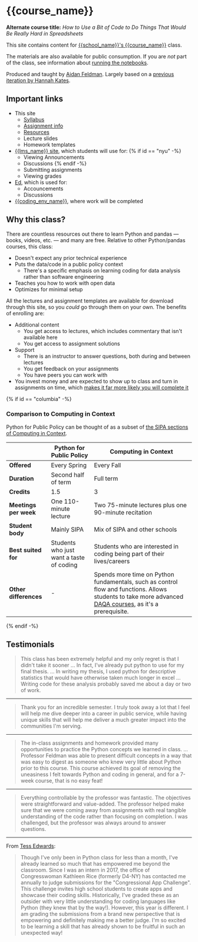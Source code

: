 # {{course_name}}

**Alternate course title:** _How to Use a Bit of Code to Do Things That Would Be Really Hard in Spreadsheets_

This site contains content for [{{school_name}}'s {{course_name}}](syllabus.md) class.

The materials are also available for public consumption. If you are _not_ part of the class, see information about [running the notebooks](resources.md#jupyter-outside-this-course).

Produced and taught by [Aidan Feldman](https://api.afeld.me/). Largely based on a [previous iteration by Hannah Kates](https://github.com/hannahkates/nyu-python-public-policy).

## Important links

- This site
  - [Syllabus](syllabus.md)
  - [Assignment info](assignments.md)
  - [Resources](resources.md)
  - Lecture slides
  - Homework templates
- [{{lms_name}} site]({{lms_url}}), which students will use for:
  {% if id == "nyu" -%}
  - Viewing Announcements
  - Discussions
    {% endif -%}
  - Submitting assignments
  - Viewing grades
- [Ed]({{discussions_url}}), which is used for:
  - Accouncements
  - Discussions
- [{{coding_env_name}}]({{coding_env_url}}), where work will be completed

## Why this class?

There are countless resources out there to learn Python and pandas — books, videos, etc. — and many are free. Relative to other Python/pandas courses, this class:

- Doesn't expect any prior technical experience
- Puts the data/code in a public policy context
  - There's a specific emphasis on learning coding for data analysis rather than software engineering
- Teaches you how to work with open data
- Optimizes for minimal setup

All the lectures and assignment templates are available for download through this site, so you _could_ go through them on your own. The benefits of enrolling are:

- Additional content
  - You get access to lectures, which includes commentary that isn't available here
  - You get access to assignment solutions
- Support
  - There is an instructor to answer questions, both during and between lectures
  - You get feedback on your assignments
  - You have peers you can work with
- You invest money and are expected to show up to class and turn in assignments on time, which [makes it far more likely you will complete it](https://mashable.com/archive/warning-college-may-be-a-waste-of-your-time-and-money)

{% if id == "columbia" -%}

### Comparison to Computing in Context

Python for Public Policy can be thought of as a subset of [the SIPA sections of Computing in Context](https://www.cs.columbia.edu/2016/computing-in-context-a-computer-science-course-for-liberal-arts-majors-expands-with-new-sipa-track/).

|                       | Python for Public Policy                 | Computing in Context                                                                                                                                                                                                             |
| --------------------- | ---------------------------------------- | -------------------------------------------------------------------------------------------------------------------------------------------------------------------------------------------------------------------------------- |
| **Offered**           | Every Spring                             | Every Fall                                                                                                                                                                                                                       |
| **Duration**          | Second half of term                      | Full term                                                                                                                                                                                                                        |
| **Credits**           | 1.5                                      | 3                                                                                                                                                                                                                                |
| **Meetings per week** | One 110-minute lecture                   | Two 75-minute lectures plus one 90-minute recitation                                                                                                                                                                             |
| **Student body**      | Mainly SIPA                              | Mix of SIPA and other schools                                                                                                                                                                                                    |
| **Best suited for**   | Students who just want a taste of coding | Students who are interested in coding being part of their lives/careers                                                                                                                                                          |
| **Other differences** | -                                        | Spends more time on Python fundamentals, such as control flow and functions. Allows students to take more advanced [DAQA courses](https://bulletin.columbia.edu/sipa/specializations/daqa/#coursestext), as it's a prerequisite. |

{% endif -%}

## Testimonials

> This class has been extremely helpful and my only regret is that I didn't take it sooner … In fact, I've already put python to use for my final thesis. … In writing my thesis, I used python for descriptive statistics that would have otherwise taken much longer in excel … Writing code for these analysis probably saved me about a day or two of work.

---

> Thank you for an incredible semester. I truly took away a lot that I feel will help me dive deeper into a career in public service, while having unique skills that will help me deliver a much greater impact into the communities I'm serving.

---

> The in-class assignments and homework provided many opportunities to practice the Python concepts we learned in class. … Professor Feldman was able to present difficult concepts in a way that was easy to digest as someone who knew very little about Python prior to this course. This course achieved its goal of removing the uneasiness I felt towards Python and coding in general, and for a 7-week course, that is no easy feat!

---

> Everything controllable by the professor was fantastic. The objectives were straightforward and value-added. The professor helped make sure that we were coming away from assignments with real tangible understanding of the code rather than focusing on completion. I was challenged, but the professor was always around to answer questions.

---

From [Tess Edwards](https://www.linkedin.com/in/tess-edwards/):

> Though I've only been in Python class for less than a month, I've already learned so much that has empowered me beyond the classroom. Since I was an intern in 2017, the office of Congresswoman Kathleen Rice (formerly D4-NY) has contacted me annually to judge submissions for the "Congressional App Challenge". This challenge invites high school students to create apps and showcase their coding skills. Historically, I've graded these as an outsider with very little understanding for coding languages like Python (they knew that by the way!). However, this year is different. I am grading the submissions from a brand new perspective that is empowering and definitely making me a better judge. I'm so excited to be learning a skill that has already shown to be fruitful in such an unexpected way!
